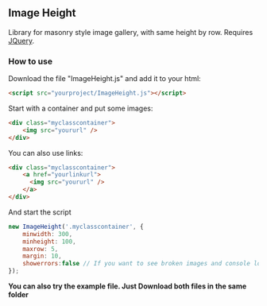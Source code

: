 ## Image Height
Library for masonry style image gallery, with same height by row. Requires [JQuery](https://code.jquery.com/).
### How to use 
Download the file "ImageHeight.js" and add it to your html:
```html
<script src="yourproject/ImageHeight.js"></script>
```
Start with a container and put some images:
```html
<div class="myclasscontainer">
    <img src="yoururl" />
</div>
```

You can also use links:
```html
<div class="myclasscontainer">
    <a href="yourlinkurl">
      <img src="yoururl" />
    </a>
</div>
```

And start the script

```javascript
new ImageHeight('.myclasscontainer', {
    minwidth: 300,
    minheight: 100,
    maxrow: 5,
    margin: 10,
    showerrors:false // If you want to see broken images and console logs
});
```

**You can also try the example file. Just Download both files in the same folder**



